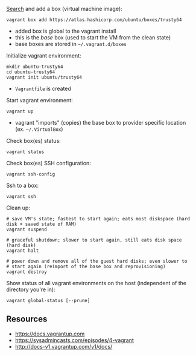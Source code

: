 [Search](https://atlas.hashicorp.com/boxes/search) and add a box (virtual machine image):

    vagrant box add https://atlas.hashicorp.com/ubuntu/boxes/trusty64
 
* added box is global to the vagrant install
* this is the *base* box (used to start the VM from the clean state)
* base boxes are stored in `~/.vagrant.d/boxes`

Initialize vagrant environment:

    mkdir ubuntu-trusty64
    cd ubuntu-trusty64
    vagrant init ubuntu/trusty64
    
* `Vagrantfile` is created

Start vagrant environment:

    vagrant up

* vagrant "imports" (copies) the base box to provider specific location (ex. `~/.VirtualBox`)

Check box(es) status:

    vagrant status
    
Check box(es) SSH configuration:

    vagrant ssh-config

Ssh to a box:

    vagrant ssh

Clean up:

    # save VM's state; fastest to start again; eats most diskspace (hard disk + saved state of RAM)
    vagrant suspend

    # graceful shutdown; slower to start again, still eats disk space (hard disk)
    vagrant halt

    # power down and remove all of the guest hard disks; even slower to
    # start again (reimport of the base box and reprovisioning)
    vagrant destroy

Show status of all vagrant environments on the host (independent of the directory you're in):

    vagrant global-status [--prune]

Resources
---------

* https://docs.vagrantup.com
* https://sysadmincasts.com/episodes/4-vagrant
* http://docs-v1.vagrantup.com/v1/docs/
